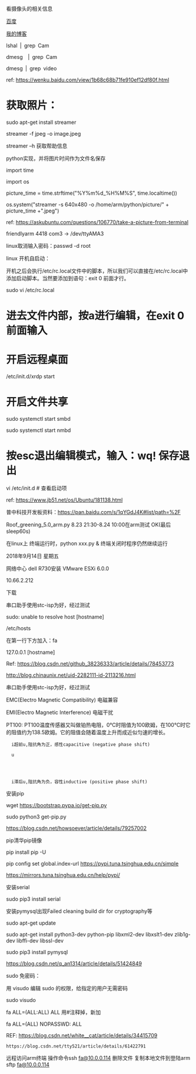 看摄像头的相关信息

[百度](http://www.baidu.com)

[我的博客](https://github.com/qinshihuangyingzheng/qinshihuangyingzheng.github.io/edit/master/README)

lshal | grep Cam

 

dmesg  | grep Cam

 

dmesg | grep video

ref: https://wenku.baidu.com/view/1b68c68b71fe910ef12df80f.html

 

获取照片：
==
sudo apt-get install streamer

streamer -f jpeg -o image.jpeg

streamer –h 获取帮助信息

 

python实现，并将图片时间作为文件名保存

import time

import os

picture_time = time.strftime("%Y%m%d_%H%M%S", time.localtime())

os.system("streamer -s 640x480 -o /home/arm/python/picture/" + picture_time +".jpeg") 

 

ref: https://askubuntu.com/questions/106770/take-a-picture-from-terminal

 

friendlyarm 4418 com3 -> /dev/ttyAMA3

linux取消输入密码：passwd -d root

 

 

linux 开机自启动：

开机之后会执行/etc/rc.local文件中的脚本，所以我们可以直接在/etc/rc.local中添加启动脚本。当然要添加到语句：exit 0 前面才行。

sudo vi /etc/rc.local 

# 进去文件内部，按a进行编辑，在exit 0 前面输入

# 开启远程桌面

/etc/init.d/xrdp start

 

# 开启文件共享

sudo systemctl start smbd

sudo systemctl start nmbd

# 按esc退出编辑模式，输入：wq! 保存退出

vi /etc/init.d  # 查看启动项

 

ref: https://www.jb51.net/os/Ubuntu/181138.html

 

普中科技开发板资料：https://pan.baidu.com/s/1qYGdJ4K#list/path=%2F

Roof_greening_5.0_arm.py  8.23 21:30-8.24 10:00在arm测试 OK(最后sleep60s)

在linux上 终端运行时，python xxx.py & 终端关闭时程序仍然继续运行

 

2018年9月14日 星期五

网络中心 dell R730安装 VMware ESXi 6.0.0

10.66.2.212

下载

串口助手使用stc-isp为好，经过测试

 

sudo: unable to resolve host [hostname]

/etc/hosts

在第一行下方加入：fa

127.0.0.1   [hostname]

Ref: https://blog.csdn.net/github_38236333/article/details/78453773

 

http://blog.chinaunix.net/uid-2282111-id-2113216.html

 

串口助手使用stc-isp为好，经过测试

 

EMC(Electro Magnetic Compatibility) 电磁兼容

EMI(Electro Magnetic Interference) 电磁干扰

 

PT100: PT100温度传感器又叫做铂热电阻，0℃时阻值为100欧姆，在100℃时它的阻值约为138.5欧姆。它的阻值会随着温度上升而成近似匀速的增长。

 

      i超前u,阻抗角为正，感性capacitive (negative phase shift)

      u

  


      i滞后u,阻抗角为负，容性inductive (positive phase shift)

 

安装pip

wget https://bootstrap.pypa.io/get-pip.py 

sudo python3 get-pip.py

 

https://blog.csdn.net/howsoever/article/details/79257002

 

 

pip清华pip镜像

pip install pip -U

pip config set global.index-url https://pypi.tuna.tsinghua.edu.cn/simple

 

https://mirrors.tuna.tsinghua.edu.cn/help/pypi/

 

 

安装serial

sudo pip3 install serial

 

安装pymysql出现Failed cleaning build dir for cryptography等

sudo apt-get update

sudo apt-get install python3-dev python-pip libxml2-dev libxslt1-dev zlib1g-dev libffi-dev libssl-dev

sudo pip3 install pymysql

 

https://blog.csdn.net/q_an1314/article/details/51424849

sudo 免密码：

用 visudo 编辑 sudo 的权限，给指定的用户无需密码

sudo visudo

fa ALL=(ALL:ALL) ALL 用#注释掉，新加

fa ALL=(ALL) NOPASSWD: ALL

REF: https://blog.csdn.net/white__cat/article/details/34415709

    https://blog.csdn.net/tty521/article/details/61422791
  远程访问arm终端
  操作命令ssh fa@10.0.0.114 删除文件
  复制本地文件到登陆arm sftp fa@10.0.0.114
